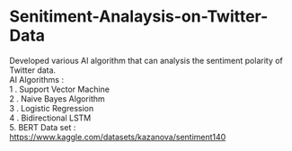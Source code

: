 # Senitiment-Analaysis-on-Twitter-Data <br/>
Developed various AI algorithm that can analysis the sentiment polarity of Twitter data. <br/>
AI Algorithms : <br/>
1 . Support Vector Machine <br/>
2 . Naive Bayes Algorithm <br/>
3 . Logistic Regression <br/>
4 . Bidirectional LSTM <br/>
5.  BERT
Data set : https://www.kaggle.com/datasets/kazanova/sentiment140
